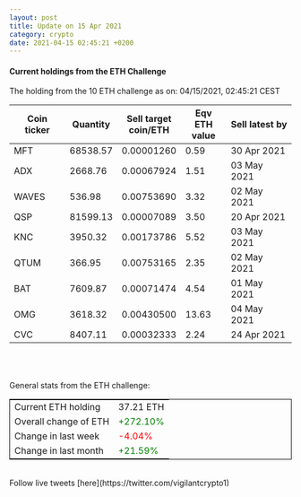 ```yaml
---
layout: post
title: Update on 15 Apr 2021
category: crypto
date: 2021-04-15 02:45:21 +0200
---
```

<!-- Global site tag (gtag.js) - Google Analytics -->
<script async src="https://www.googletagmanager.com/gtag/js?id=UA-103831149-5"></script>
<script>
  window.dataLayer = window.dataLayer || [];
  function gtag(){dataLayer.push(arguments);}
  gtag('js', new Date());

  gtag('config', 'UA-103831149-5');
</script>


#### Current holdings from the ETH Challenge

The holding from the 10 ETH challenge as on: 04/15/2021, 02:45:21 CEST

|Coin ticker|Quantity|Sell target<br>coin/ETH|Eqv ETH<br>value|Sell latest by|
|-----------|--------|-----------|-----------|--------------|
MFT|68538.57|  0.00001260|0.59|30 Apr 2021|
ADX|2668.76|  0.00067924|1.51|03 May 2021|
WAVES|536.98|  0.00753690|3.32|02 May 2021|
QSP|81599.13|  0.00007089|3.50|20 Apr 2021|
KNC|3950.32|  0.00173786|5.52|03 May 2021|
QTUM|366.95|  0.00753165|2.35|02 May 2021|
BAT|7609.87|  0.00071474|4.54|01 May 2021|
OMG|3618.32|  0.00430500|13.63|04 May 2021|
CVC|8407.11|  0.00032333|2.24|24 Apr 2021|

<br>
<br>
<br>
General stats from the ETH challenge:

<table style="border:1px solid black;margin-left:auto;margin-right:auto;">
	<tbody>
	<tr>
		<td>Current ETH holding</td>
		<td>     37.21 ETH</td>
	</tr>
	<tr>
		<td>Overall change of ETH</td>
		<td><font color="green">+272.10%</font></td>
	</tr>
	<tr>
		<td>Change in last week</td>
		<td><font color="red">-4.04%</font></td>
	</tr>
	<tr>
		<td>Change in last month</td>
		<td><font color="green">+21.59%</font></td>
	</tr>
	</tbody>
</table>

<br>
Follow live tweets [here](https://twitter.com/vigilantcrypto1)
<br>
<br>